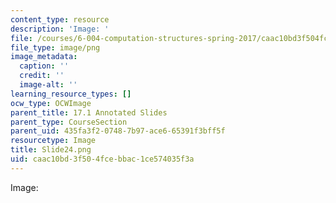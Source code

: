 ```yaml
---
content_type: resource
description: 'Image: '
file: /courses/6-004-computation-structures-spring-2017/caac10bd3f504fcebbac1ce574035f3a_Slide24.png
file_type: image/png
image_metadata:
  caption: ''
  credit: ''
  image-alt: ''
learning_resource_types: []
ocw_type: OCWImage
parent_title: 17.1 Annotated Slides
parent_type: CourseSection
parent_uid: 435fa3f2-0748-7b97-ace6-65391f3bff5f
resourcetype: Image
title: Slide24.png
uid: caac10bd-3f50-4fce-bbac-1ce574035f3a
---
```

Image: 

